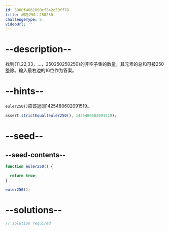 ```yaml
---
id: 5900f4661000cf542c50ff78
title: 问题250：250250
challengeType: 5
videoUrl: ''
---
```


# --description--

找到{11,22,33，...，250250250250}的非空子集的数量，其元素的总和可被250整除。输入最右边的16位作为答案。

# --hints--

`euler250()`应该返回1425480602091519。

```js
assert.strictEqual(euler250(), 1425480602091519);
```

# --seed--

## --seed-contents--

```js
function euler250() {

  return true;
}

euler250();
```

# --solutions--

```js
// solution required
```
